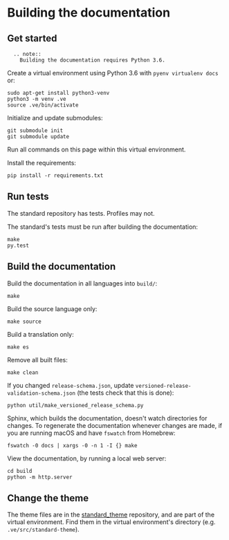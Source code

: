 # Building the documentation

## Get started

```eval_rst
  .. note::
    Building the documentation requires Python 3.6.
```

Create a virtual environment using Python 3.6 with `pyenv virtualenv docs` or:

```shell
sudo apt-get install python3-venv
python3 -m venv .ve
source .ve/bin/activate
```
Initialize and update submodules:

```shell
git submodule init
git submodule update
```

Run all commands on this page within this virtual environment.

Install the requirements:

```shell
pip install -r requirements.txt
```

## Run tests

The standard repository has tests. Profiles may not.

The standard's tests must be run after building the documentation:

```shell
make
py.test
```

## Build the documentation

Build the documentation in all languages into `build/`:

```shell
make
```

Build the source language only:

```shell
make source
```

Build a translation only:

```shell
make es
```

Remove all built files:

```
make clean
```

If you changed `release-schema.json`, update `versioned-release-validation-schema.json` (the tests check that this is done):

```shell
python util/make_versioned_release_schema.py
```

Sphinx, which builds the documentation, doesn't watch directories for changes. To regenerate the documentation whenever changes are made, if you are running macOS and have `fswatch` from Homebrew:

```shell
fswatch -0 docs | xargs -0 -n 1 -I {} make
```

View the documentation, by running a local web server:

```shell
cd build
python -m http.server
```

## Change the theme

The theme files are in the [standard_theme](https://github.com/open-contracting/standard_theme) repository, and are part of the virtual environment. Find them in the virtual environment's directory (e.g. `.ve/src/standard-theme`).
